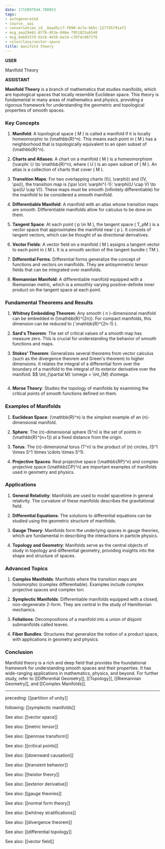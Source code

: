 ```yaml
---
date: 1715897544.780853
tags:
- autogenerated
- source__oai
- conversation_id__8aad5cc7-f090-4cfa-bb5c-127745791af3
- msg_aaa29e61-8f76-453e-846e-7951025ab540
- msg_6ab8157d-b2cb-4e5b-be14-c76f4c86f2f6
- colorclass/vector-space
title: manifold theory
---
```


**USER**

Manifold Theory


**ASSISTANT**

**Manifold Theory** is a branch of mathematics that studies manifolds, which are topological spaces that locally resemble Euclidean space. This theory is fundamental in many areas of mathematics and physics, providing a rigorous framework for understanding the geometric and topological properties of smooth spaces.

### Key Concepts

1. **Manifold**: A topological space \( M \) is called a manifold if it is locally homeomorphic to \(\mathbb{R}^n\). This means each point in \( M \) has a neighborhood that is topologically equivalent to an open subset of \(\mathbb{R}^n\).

2. **Charts and Atlases**: A chart on a manifold \( M \) is a homeomorphism \(\varphi: U \to \mathbb{R}^n\), where \( U \) is an open subset of \( M \). An atlas is a collection of charts that cover \( M \).

3. **Transition Maps**: For two overlapping charts \((U, \varphi)\) and \((V, \psi)\), the transition map is \(\psi \circ \varphi^{-1}: \varphi(U \cap V) \to \psi(U \cap V)\). These maps must be smooth (infinitely differentiable) for the manifold to be considered a smooth manifold.

4. **Differentiable Manifold**: A manifold with an atlas whose transition maps are smooth. Differentiable manifolds allow for calculus to be done on them.

5. **Tangent Space**: At each point \( p \in M \), the tangent space \( T_pM \) is a vector space that approximates the manifold near \( p \). It consists of tangent vectors, which can be thought of as directional derivatives.

6. **Vector Fields**: A vector field on a manifold \( M \) assigns a tangent vector to each point in \( M \). It is a smooth section of the tangent bundle \( TM \).

7. **Differential Forms**: Differential forms generalize the concept of functions and vectors on manifolds. They are antisymmetric tensor fields that can be integrated over manifolds.

8. **Riemannian Manifold**: A differentiable manifold equipped with a Riemannian metric, which is a smoothly varying positive-definite inner product on the tangent space at each point.

### Fundamental Theorems and Results

1. **Whitney Embedding Theorem**: Any smooth \( n \)-dimensional manifold can be embedded in \(\mathbb{R}^{2n}\). For compact manifolds, this dimension can be reduced to \( \mathbb{R}^{2n-1} \).

2. **Sard's Theorem**: The set of critical values of a smooth map has measure zero. This is crucial for understanding the behavior of smooth functions and maps.

3. **Stokes' Theorem**: Generalizes several theorems from vector calculus (such as the divergence theorem and Green's theorem) to higher dimensions. It relates the integral of a differential form over the boundary of a manifold to the integral of its exterior derivative over the manifold:
   $$
   \int_{\partial M} \omega = \int_{M} d\omega.
   ```

4. **Morse Theory**: Studies the topology of manifolds by examining the critical points of smooth functions defined on them.

### Examples of Manifolds

1. **Euclidean Space**: \(\mathbb{R}^n\) is the simplest example of an \(n\)-dimensional manifold.

2. **Sphere**: The \(n\)-dimensional sphere \(S^n\) is the set of points in \(\mathbb{R}^{n+1}\) at a fixed distance from the origin.

3. **Torus**: The \(n\)-dimensional torus \(T^n\) is the product of \(n\) circles, \(S^1 \times S^1 \times \cdots \times S^1\).

4. **Projective Spaces**: Real projective space \(\mathbb{RP}^n\) and complex projective space \(\mathbb{CP}^n\) are important examples of manifolds used in geometry and physics.

### Applications

1. **General Relativity**: Manifolds are used to model spacetime in general relativity. The curvature of these manifolds describes the gravitational field.

2. **Differential Equations**: The solutions to differential equations can be studied using the geometric structure of manifolds.

3. **Gauge Theory**: Manifolds form the underlying spaces in gauge theories, which are fundamental in describing the interactions in particle physics.

4. **Topology and Geometry**: Manifolds serve as the central objects of study in topology and differential geometry, providing insights into the shape and structure of spaces.

### Advanced Topics

1. **Complex Manifolds**: Manifolds where the transition maps are holomorphic (complex differentiable). Examples include complex projective spaces and complex tori.

2. **Symplectic Manifolds**: Differentiable manifolds equipped with a closed, non-degenerate 2-form. They are central in the study of Hamiltonian mechanics.

3. **Foliations**: Decompositions of a manifold into a union of disjoint submanifolds called leaves.

4. **Fiber Bundles**: Structures that generalize the notion of a product space, with applications in geometry and physics.

### Conclusion

Manifold theory is a rich and deep field that provides the foundational framework for understanding smooth spaces and their properties. It has wide-ranging applications in mathematics, physics, and beyond. For further study, refer to [[Differential Geometry]], [[Topology]], [[Riemannian Geometry]], and [[Complex Manifolds]].


---

preceding: [[partition of unity]]  


following: [[symplectic manifolds]]

See also: [[vector space]]


See also: [[metric tensor]]


See also: [[penrose transform]]


See also: [[critical points]]


See also: [[downward causation]]


See also: [[transient behavior]]


See also: [[twistor theory]]


See also: [[exterior derivative]]


See also: [[gauge theories]]


See also: [[normal form theory]]


See also: [[whitney stratifications]]


See also: [[divergence theorem]]


See also: [[differential topology]]


See also: [[vector field]]